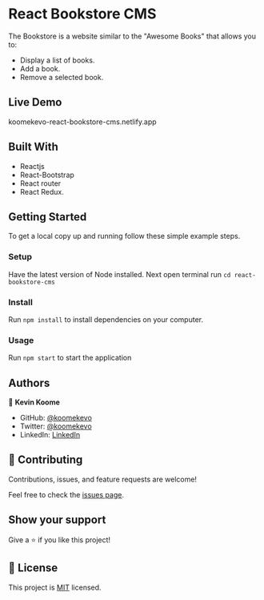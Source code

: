 # React Bookstore CMS

The Bookstore is a website similar to the "Awesome Books" that allows you to:
- Display a list of books.
- Add a book.
- Remove a selected book.

## Live Demo

koomekevo-react-bookstore-cms.netlify.app

## Built With

- Reactjs
- React-Bootstrap
- React router
- React Redux.

## Getting Started

To get a local copy up and running follow these simple example steps.

### Setup

Have the latest version of Node installed. 
Next open terminal run `cd react-bookstore-cms`

### Install

Run `npm install` to install dependencies on your computer.

### Usage

Run `npm start` to start the application

## Authors

👤 **Kevin Koome**

- GitHub: [@koomekevo](https://github.com/koomekevo)
- Twitter: [@koomekevo](https://twitter.com/koomekevo)
- LinkedIn: [LinkedIn](https://ke.linkedin.com/in/kevin-koome-aab84186)

## 🤝 Contributing

Contributions, issues, and feature requests are welcome!

Feel free to check the [issues page](../../issues/).

## Show your support

Give a ⭐️ if you like this project!

## 📝 License

This project is [MIT](./MIT.md) licensed.